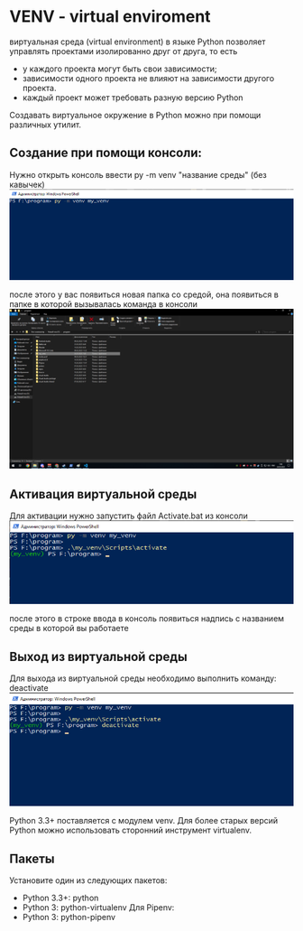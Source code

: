 
# VENV - virtual enviroment

виртуальная среда (virtual environment) в языке Python позволяет управлять проектами изолированно друг от друга, то есть
* у каждого проекта могут быть свои зависимости;
* зависимости одного проекта не влияют на зависимости другого проекта.
* каждый проект может требовать разную версию Python

Создавать виртуальное окружение в Python можно при помощи различных утилит. <br/>

## Создание при помощи консоли:
Нужно открыть консоль ввести py -m venv "название среды" (без кавычек) <br/>
![alt text](./images/VENV1.png)

после этого у вас появиться новая папка со средой, она появиться в папке в которой вызывалась команда в консоли <br/>
![alt text](./images/VENV2.png)

## Активация виртуальной среды
Для активации нужно запустить файл Activate.bat из консоли <br/>
![alt text](./images/VENV3.png)

после этого в строке ввода в консоль появиться надпись с названием среды в которой вы работаете <br/>
## Выход из виртуальной среды

Для выхода из виртуальной среды необходимо выполнить команду: deactivate <br/>
![alt text](./images/VENV4.png)

Python 3.3+ поставляется с модулем venv. Для более старых версий Python можно использовать сторонний инструмент virtualenv.

## Пакеты
Установите один из следующих пакетов:

* Python 3.3+: python
* Python 3: python-virtualenv
Для Pipenv:
* Python 3: python-pipenv
